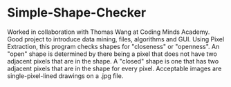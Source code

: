 # Simple-Shape-Checker
Worked in collaboration with Thomas Wang at Coding Minds Academy. Good project to introduce data mining, files, algorithms and GUI.
 Using Pixel Extraction, this program checks shapes for "closeness" or "openness". 
 An "open" shape is determined by there being a pixel that does not have two adjacent pixels that are in the shape. 
 A "closed" shape is one that has two adjacent pixels that are in the shape for every pixel. 
 Acceptable images are single-pixel-lined drawings on a .jpg file. 
